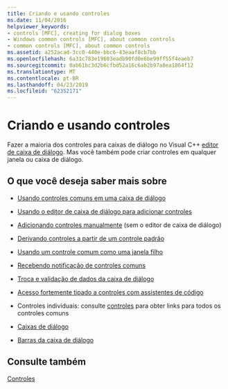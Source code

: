 ```yaml
---
title: Criando e usando controles
ms.date: 11/04/2016
helpviewer_keywords:
- controls [MFC], creating for dialog boxes
- Windows common controls [MFC], about common controls
- common controls [MFC], about common controls
ms.assetid: a252acad-3cc0-440e-bbc6-43eaaf8cb7bb
ms.openlocfilehash: 6a31c783e19603eadb90fd0e6be99ff55f4eaeb7
ms.sourcegitcommit: 0ab61bc3d2b6cfbd52a16c6ab2b97a8ea1864f12
ms.translationtype: MT
ms.contentlocale: pt-BR
ms.lasthandoff: 04/23/2019
ms.locfileid: "62352171"
---
```

# <a name="making-and-using-controls"></a>Criando e usando controles

Fazer a maioria dos controles para caixas de diálogo no Visual C++ [editor de caixa de diálogo](../windows/dialog-editor.md). Mas você também pode criar controles em qualquer janela ou caixa de diálogo.

## <a name="what-do-you-want-to-know-more-about"></a>O que você deseja saber mais sobre

- [Usando controles comuns em uma caixa de diálogo](../mfc/using-common-controls-in-a-dialog-box.md)

- [Usando o editor de caixa de diálogo para adicionar controles](../mfc/using-the-dialog-editor-to-add-controls.md)

- [Adicionando controles manualmente](../mfc/adding-controls-by-hand.md) (sem o editor de caixa de diálogo)

- [Derivando controles a partir de um controle padrão](../mfc/deriving-controls-from-a-standard-control.md)

- [Usando um controle comum como uma janela filho](../mfc/using-a-common-control-as-a-child-window.md)

- [Recebendo notificação de controles comuns](../mfc/receiving-notification-from-common-controls.md)

- [Troca e validação de dados da caixa de diálogo](../mfc/dialog-data-exchange-and-validation.md)

- [Acesso fortemente tipado a controles com assistentes de código](../mfc/type-safe-access-to-controls-with-code-wizards.md)

- Controles individuais: consulte [controles](../mfc/controls-mfc.md) para obter links para todos os controles comuns

- [Caixas de diálogo](../mfc/dialog-boxes.md)

- [Barras da caixa de diálogo](../mfc/dialog-bars.md)

## <a name="see-also"></a>Consulte também

[Controles](../mfc/controls-mfc.md)
